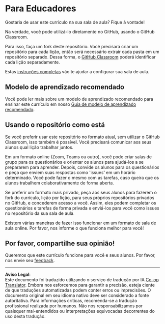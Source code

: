<!--
CO_OP_TRANSLATOR_METADATA:
{
  "original_hash": "9fd36f5dc734203ee28b6cf2573e5eab",
  "translation_date": "2025-08-28T02:35:07+00:00",
  "source_file": "for-teachers.md",
  "language_code": "br"
}
-->
# Para Educadores

Gostaria de usar este currículo na sua sala de aula? Fique à vontade!

Na verdade, você pode utilizá-lo diretamente no GitHub, usando o GitHub Classroom.

Para isso, faça um fork deste repositório. Você precisará criar um repositório para cada lição, então será necessário extrair cada pasta em um repositório separado. Dessa forma, o [GitHub Classroom](https://classroom.github.com/classrooms) poderá identificar cada lição separadamente.

Estas [instruções completas](https://github.blog/2020-03-18-set-up-your-digital-classroom-with-github-classroom/) vão te ajudar a configurar sua sala de aula.

## Modelo de aprendizado recomendado

Você pode ler mais sobre um modelo de aprendizado recomendado para ensinar este currículo em nosso [Guia de modelo de aprendizado recomendado](recommended-learning-model.md).

## Usando o repositório como está

Se você preferir usar este repositório no formato atual, sem utilizar o GitHub Classroom, isso também é possível. Você precisará comunicar aos seus alunos qual lição trabalhar juntos.

Em um formato online (Zoom, Teams ou outro), você pode criar salas de grupo para os questionários e orientar os alunos para ajudá-los a se prepararem para aprender. Depois, convide os alunos para os questionários e peça que enviem suas respostas como 'issues' em um horário determinado. Você pode fazer o mesmo com as tarefas, caso queira que os alunos trabalhem colaborativamente de forma aberta.

Se preferir um formato mais privado, peça aos seus alunos para fazerem o fork do currículo, lição por lição, para seus próprios repositórios privados no GitHub, e concederem acesso a você. Assim, eles podem completar os questionários e tarefas de forma privada e enviá-los para você como issues no repositório da sua sala de aula.

Existem várias maneiras de fazer isso funcionar em um formato de sala de aula online. Por favor, nos informe o que funciona melhor para você!

## Por favor, compartilhe sua opinião!

Queremos que este currículo funcione para você e seus alunos. Por favor, nos envie seu [feedback](https://forms.microsoft.com/Pages/ResponsePage.aspx?id=v4j5cvGGr0GRqy180BHbR2humCsRZhxNuI79cm6n0hRUQzRVVU9VVlU5UlFLWTRLWlkyQUxORTg5WS4u).

---

**Aviso Legal**:  
Este documento foi traduzido utilizando o serviço de tradução por IA [Co-op Translator](https://github.com/Azure/co-op-translator). Embora nos esforcemos para garantir a precisão, esteja ciente de que traduções automatizadas podem conter erros ou imprecisões. O documento original em seu idioma nativo deve ser considerado a fonte autoritativa. Para informações críticas, recomenda-se a tradução profissional realizada por humanos. Não nos responsabilizamos por quaisquer mal-entendidos ou interpretações equivocadas decorrentes do uso desta tradução.